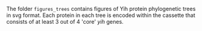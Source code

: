 The folder `figures_trees` contains figures of Yih protein phylogenetic trees in svg format. Each protein in each tree is encoded within the cassette that consists of at least 3 out of 4 'core' _yih_ genes.
